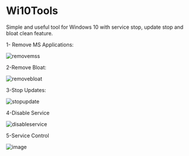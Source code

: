 # Wi10Tools
Simple and useful tool for Windows 10 with service stop, update stop and bloat clean feature.

1- Remove MS Applications:

![removemss](https://user-images.githubusercontent.com/87282680/187049346-6ba80287-9450-4931-9c31-5b38f44b8932.gif)



2-Remove Bloat:

![removebloat](https://user-images.githubusercontent.com/87282680/187049362-bbafec5c-bc17-4b51-ad57-4378f6070a1d.gif)



3-Stop Updates:

![stopupdate](https://user-images.githubusercontent.com/87282680/187049391-531251e1-aec4-48a9-8b79-a8ef4984430a.gif)



4-Disable Service

![disableservice](https://user-images.githubusercontent.com/87282680/187049413-34024eee-e1c3-4da9-83e3-5bcb9c9ef363.gif)



5-Service Control

![image](https://user-images.githubusercontent.com/87282680/187049447-957e5fb2-a70a-4022-aef0-ce411a4217a0.png)
